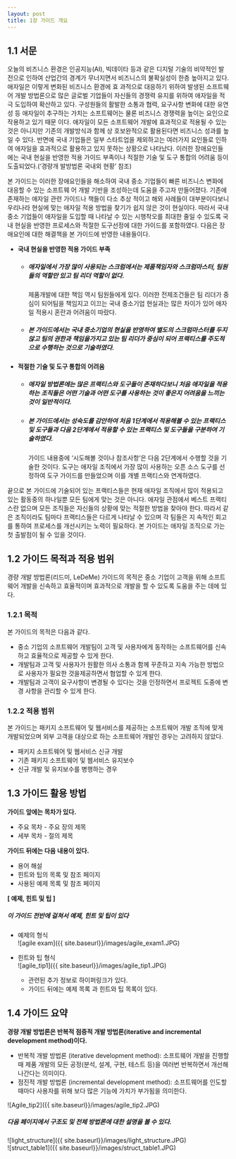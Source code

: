 ```yaml
---
layout: post
title: 1장 가이드 개요
---
```

## **1.1 서문**
오늘의 비즈니스 환경은 인공지능(AI), 빅데이타 등과 같은 디지털 기술의 비약적인 발전으로 인하여 산업간의
경계가 무너지면서 비즈니스의 불확실성이 한층 높아지고 있다. 애자일은 이렇게 변화된 비즈니스 환경에 효
과적으로 대응하기 위하여 발생된 소프트웨어 개발 방법론으로 많은 글로벌 기업들이 자신들의 경쟁력 유지를
위하여 애자일을 적극 도입하여 확산하고 있다. 구성원들의 활발한 소통과 협력, 요구사항 변화에 대한 유연
성 등 애자일이 추구하는 가치는 소프트웨어는 물론 비즈니스 경쟁력을 높이는 요인으로 작용하고 있기 때문
이다. 애자일이 모든 소프트웨어 개발에 효과적으로 적용될 수 있는 것은 아니지만 기존의 개발방식과 함께 상
호보완적으로 활용된다면 비즈니스 성과를 높일 수 있다. 반면에 국내 기업들은 일부 스타트업을 제외하고는
여러가지 요인들로 인하여 애자일을 효과적으로 활용하고 있지 못하는 상황으로 나타났다. 이러한 장애요인들
에는 국내 현실을 반영한 적용 가이드 부족이나 적절한 기술 및 도구 통합의 어려움 등이 도출되었다.(‘경량개
발방법론 국내외 현황’ 참조)
  
본 가이드는 이러한 장애요인들을 해소하여 국내 중소 기업들이 빠른 비즈니스 변화에 대응할 수 있는 소프트웨
어 개발 기반을 조성하는데 도움을 주고자 만들어졌다. 기존에 존재하는 애자일 관련 가이드나 책들이 다소 추상
적이고 해외 사례들이 대부분이다보니 우리나라 현실에 맞는 애자일 적용 방법을 찾기가 쉽지 않은 것이 현실이다.
따라서 국내 중소 기업들이 애자일을 도입할 때 나타날 수 있는 시행착오를 최대한 줄일 수 있도록 국내 현실을
반영한 프로세스와 적절한 도구선정에 대한 가이드를 포함하였다. 다음은 장애요인에 대한 해결책을 본 가이드에
반영한 내용들이다.
  
* **국내 현실을 반영한 적용 가이드 부족**
  * ##### 애자일에서 가장 많이 사용되는 스크럼에서는 제품책임자와 스크럼마스터, 팀원들의 역할만 있고 팀 리더 역할이 없다. 
    제품개발에 대한 책임 역시 팀원들에게 있다. 이러한 전제조건들은 팀 리더가 중심이 되어팀을 책임지고 이끄는 국내 중소기업 현실과는 많은 차이가 있어 애자일 적용시 혼란과 어려움이 따랐다.
  * ##### 본 가이드에서는 국내 중소기업의 현실을 반영하여 별도의 스크럼마스터를 두지 않고 팀의 권한과 책임을가지고 있는 팀 리더가 중심이 되어 프랙티스를 주도적으로 수행하는 것으로 기술하였다.
* **적절한 기술 및 도구 통합의 어려움**  
  * ##### 애자일 방법론에는 많은 프랙티스와 도구들이 존재하다보니 처음 애자일을 적용하는 조직들은 어떤 기술과 어떤 도구를 사용하는 것이 좋은지 어려움을 느끼는 것이 일반적이다.
  * ##### 본 가이드에서는 성숙도를 감안하여 처음 1단계에서 적용해볼 수 있는 프랙티스 및 도구들과 다음 2단계에서 적용할 수 있는 프랙티스 및 도구들을 구분하여 기술하였다.
    가이드 내용중에 ‘시도해볼 것이나 참조사항’은 다음 2단계에서 수행할 것을 기술한 것이다. 
    도구는 애자일 조직에서 가장 많이 사용하는 오픈 소스 도구를 선정하여 도구 가이드를 만들었으며 이를 개별 프랙티스와 연계하였다.
  
<p>끝으로 본 가이드에 기술되어 있는 프랙티스들은 현재 애자일 조직에서 많이 적용되고 있는 활동중의 하나일뿐
모든 팀에게 맞는 것은 아니다. 애자일 관점에서 베스트 프랙티스란 없으며 모든 조직들은 자신들의 상황에 맞는
적절한 방법을 찾아야 한다. 따라서 같은 조직이라도 팀마다 프랙티스들은 다르게 나타날 수 있으며 각 팀들은 지
속적인 회고를 통하여 프로세스를 개선시키는 노력이 필요하다. 본 가이드는 애자일 조직으로 가는 첫 출발점이
될 수 있을 것이다.</p>
  
## **1.2 가이드 목적과 적용 범위**
경량 개발 방법론(리드미, LeDeMe) 가이드의 목적은 중소 기업이 고객을 위해 소프트웨어 개발을 신속하고 효율적이며 효과적으로 개발을 할 수 있도록 도움을 주는 데에 있다.
  
### 1.2.1 목적
본 가이드의 목적은 다음과 같다.
  * 중소 기업의 소프트웨어 개발팀이 고객 및 사용자에게 동작하는 소프트웨어를 신속하고 효율적으로 제공할 수 있게 한다.  
  * 개발팀과 고객 및 사용자가 원활한 의사 소통과 함께 꾸준하고 지속 가능한 방법으로 사용자가 필요한 것을제공하면서 협업할 수 있게 한다.  
  * 개발팀과 고객이 요구사항이 변경될 수 있다는 것을 인정하면서 프로젝트 도중에 변경 사항을 관리할 수 있게 한다.  
  
### 1.2.2 적용 범위
본 가이드는 패키지 소프트웨어 및 웹서비스를 제공하는 소프트웨어 개발 조직에 맞게 개발되었으며 외부 고객을 대상으로 하는 소프트웨어 개발인 경우는 고려하지 않았다.
  * 패키지 소프트웨어 및 웹서비스 신규 개발
  * 기존 패키지 소프트웨어 및 웹서비스 유지보수
  * 신규 개발 및 유지보수를 병행하는 경우
  
## **1.3 가이드 활용 방법**
**가이드 앞에는 목차가 있다.**
  * 주요 목차 - 주요 장의 제목
  * 세부 목차 - 절의 제목
  
**가이드 뒤에는 다음 내용이 있다.**
  * 용어 해설
  * 힌트와 팁의 목록 및 참조 페이지
  * 사용된 예제 목록 및 참조 페이지
  
**[ 예제, 힌트 및 팁 ]**  
##### 이 가이드 전반에 걸쳐서 예제, 힌트 및 팁이 있다
  
* 예제의 형식<br/>
![agile exam]({{ site.baseurl}}/images/agile_exam1.JPG) 
  
* 힌트와 팁 형식<br/>
![agile_tip1]({{ site.baseurl}}/images/agile_tip1.JPG) 
  
  * 관련된 추가 정보로 하이퍼링크가 있다.
  * 가이드 뒤에는 예제 목록 과 힌트와 팁 목록이 있다.

## 1.4 가이드 요약
**경량 개발 방법론은 반복적 점증적 개발 방법론(iterative and incremental development method)이다.**
  
  * 반복적 개발 방법론 (iterative development method): 소프트웨어 개발을 진행할 때 제품 개발의 모든 
    공정(분석, 설계, 구현, 테스트 등)을 여러번 반복하면서 개선해 나간다는 의미이다.
  * 점진적 개발 방법론 (incremental development method): 소프트웨어를 인도할 때마다 사용자를 위해 
    보다 많은 기능에 가치가 부가됨을 의미한다.<br/>

![Agile_tip2]({{ site.baseurl}}/images/agile_tip2.JPG) 

##### 다음 페이지에서 구조도 및 전체 방법론에 대한 설명을 볼 수 있다.<br/>
  
![light_structure]({{ site.baseurl}}/images/light_structure.JPG)
<br/>
![struct_table1]({{ site.baseurl}}/images/struct_table1.JPG)
  
